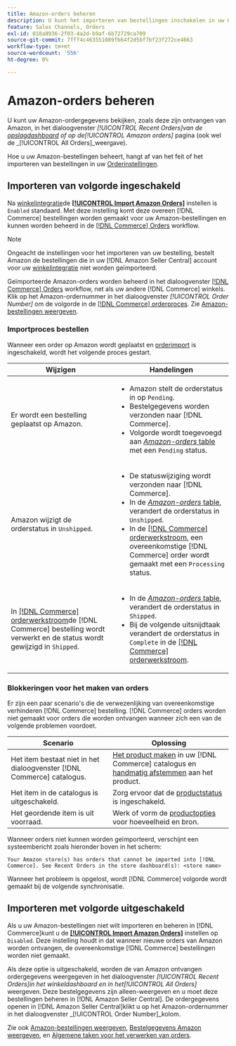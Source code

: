 ```yaml
---
title: Amazon-orders beheren
description: U kunt het importeren van bestellingen inschakelen in uw Orderinstellingen om uw Amazon-bestellingen eenvoudiger te beheren via uw Commerce Admin.
feature: Sales Channels, Orders
exl-id: 018a8936-2f03-4a2d-b9af-6b72729ca709
source-git-commit: 7fff4c463551089fb64f2d5bf7bf23f272ce4663
workflow-type: tm+mt
source-wordcount: '556'
ht-degree: 0%

---
```


# Amazon-orders beheren

U kunt uw Amazon-ordergegevens bekijken, zoals deze zijn ontvangen van Amazon, in het dialoogvenster _[!UICONTROL Recent Orders]_van de [opslagdashboard](./amazon-store-dashboard.md) of op de_[!UICONTROL Amazon orders]_ pagina (ook wel de _[!UICONTROL All Orders]_weergave).

Hoe u uw Amazon-bestellingen beheert, hangt af van het feit of het importeren van bestellingen in uw [Orderinstellingen](./order-settings.md#configure-order-settings).

## Importeren van volgorde ingeschakeld

Na [winkelintegratie](./store-integration.md)de [**[!UICONTROL Import Amazon Orders]**](./order-settings.md#configure-order-settings) instellen is `Enabled` standaard. Met deze instelling komt deze overeen [!DNL Commerce] bestellingen worden gemaakt voor uw Amazon-bestellingen en kunnen worden beheerd in de [[!DNL Commerce] Orders](https://experienceleague.adobe.com/docs/commerce-admin/stores-sales/order-management/orders/orders.html) workflow.

>[!NOTE]
>
>Ongeacht de instellingen voor het importeren van uw bestelling, bestelt Amazon de bestellingen die in uw [!DNL Amazon Seller Central] account voor uw [winkelintegratie](./store-integration.md) niet worden geïmporteerd.

Geïmporteerde Amazon-orders worden beheerd in het dialoogvenster [[!DNL Commerce] Orders](https://experienceleague.adobe.com/docs/commerce-admin/stores-sales/order-management/orders/orders.html) workflow, net als uw andere [!DNL Commerce] winkels. Klik op het Amazon-ordernummer in het dialoogvenster *[!UICONTROL Order Number]* om de volgorde in de [[!DNL Commerce] orderproces](https://experienceleague.adobe.com/docs/commerce-admin/stores-sales/order-management/orders/order-processing.html#process-an-order#order-view-descriptions). Zie [Amazon-bestellingen weergeven](./amazon-orders-all.md).

### Importproces bestellen

Wanneer een order op Amazon wordt geplaatst en [orderimport](./order-settings.md) is ingeschakeld, wordt het volgende proces gestart.

| Wijzigen | Handelingen |
|----------------------------------------------------------------------------------------------------------------------------------------------------------------------------------------------------------------------------|------------------------------------------------------------------------------------------------------------------------------------------------------------------------------------------------------------------------------------------------------------------------------------------------------------------------------------------------------------------------------------------------------------------|
| Er wordt een bestelling geplaatst op Amazon. | <ul><li>Amazon stelt de orderstatus in op `Pending`.</li><li>Bestelgegevens worden verzonden naar [!DNL Commerce].</li><li>Volgorde wordt toegevoegd aan [_Amazon-orders_ table](./amazon-orders-all.md) met een `Pending` status.</li></ul> |
| Amazon wijzigt de orderstatus in `Unshipped`. | <ul><li>De statuswijziging wordt verzonden naar [!DNL Commerce].</li><li>In de [_Amazon-orders_ table](./amazon-orders-all.md), verandert de orderstatus in `Unshipped`.</li><li>In de [[!DNL Commerce] orderwerkstroom](https://experienceleague.adobe.com/docs/commerce-admin/stores-sales/order-management/orders/orders.html), een overeenkomstige [!DNL Commerce] order wordt gemaakt met een `Processing` status.</li></ul> |
| In [[!DNL Commerce] orderwerkstroom](https://experienceleague.adobe.com/docs/commerce-admin/stores-sales/order-management/orders/orders.html)de [!DNL Commerce] bestelling wordt verwerkt en de status wordt gewijzigd in `Shipped`. | <ul><li>In de [_Amazon-orders_ table](./amazon-orders-all.md), verandert de orderstatus in `Shipped`.</li><li>Bij de volgende uitsnijdtaak verandert de orderstatus in `Complete` in de [[!DNL Commerce] orderwerkstroom](https://experienceleague.adobe.com/docs/commerce-admin/stores-sales/order-management/orders/orders.html).</li></ul> |

### Blokkeringen voor het maken van orders

Er zijn een paar scenario&#39;s die de verwezenlijking van overeenkomstige verhinderen [!DNL Commerce] bestelling. [!DNL Commerce] orders worden niet gemaakt voor orders die worden ontvangen wanneer zich een van de volgende problemen voordoet.

| Scenario | Oplossing |
|---------------------------------------------------------|----------------------------------------------------------------------------------------------------------------------------------------------------------------------------------|
| Het item bestaat niet in het dialoogvenster [!DNL Commerce] catalogus. | [Het product maken](./creating-assigning-catalog-products.md) in uw [!DNL Commerce] catalogus en [handmatig afstemmen](./creating-assigning-catalog-products.md) aan het product. |
| Het item in de catalogus is uitgeschakeld. | Zorg ervoor dat de [productstatus](https://experienceleague.adobe.com/docs/commerce-admin/inventory/configuration/product-options.html) is ingeschakeld. |
| Het geordende item is uit voorraad. | Werk of vorm de [productopties](https://experienceleague.adobe.com/docs/commerce-admin/inventory/configuration/product-options.html) voor hoeveelheid en bron. |

Wanneer orders niet kunnen worden geïmporteerd, verschijnt een systeembericht zoals hieronder boven in het scherm:

`Your Amazon store(s) has orders that cannot be imported into [!DNL Commerce]. See Recent Orders in the store dashboard(s): <store name>`

Wanneer het probleem is opgelost, wordt [!DNL Commerce] volgorde wordt gemaakt bij de volgende synchronisatie.

## Importeren met volgorde uitgeschakeld

Als u uw Amazon-bestellingen niet wilt importeren en beheren in [!DNL Commerce]kunt u de [**[!UICONTROL Import Amazon Orders]**](./order-settings.md#configure-order-settings) instellen op `Disabled`. Deze instelling houdt in dat wanneer nieuwe orders van Amazon worden ontvangen, de overeenkomstige [!DNL Commerce] bestellingen worden niet gemaakt.

Als deze optie is uitgeschakeld, worden de van Amazon ontvangen ordergegevens weergegeven in het dialoogvenster _[!UICONTROL Recent Orders]_in het winkeldashboard en in het_[!UICONTROL All Orders]_ weergeven. Deze bestelgegevens zijn alleen-weergeven en u moet deze bestellingen beheren in [!DNL Amazon Seller Central]. De ordergegevens openen in [!DNL Amazon Seller Central]klikt u op het Amazon-ordernummer in het dialoogvenster _[!UICONTROL Order Number]_kolom.

Zie ook [Amazon-bestellingen weergeven](./amazon-orders-all.md), [Bestelgegevens Amazon weergeven](./amazon-order-details.md), en [Algemene taken voor het verwerken van orders](./common-order-processing.md).
